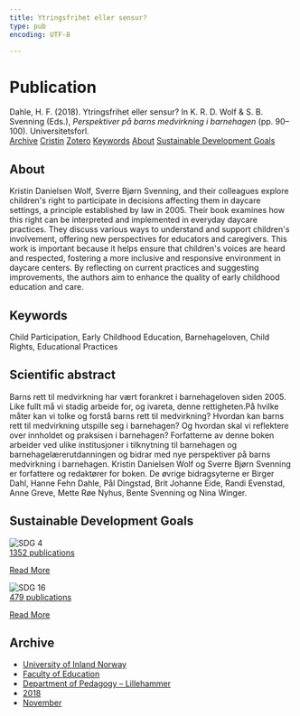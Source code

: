```yaml
---
title: Ytringsfrihet eller sensur?
type: pub
encoding: UTF-8

---
```

<h1>Publication</h1>
<article id="csl-bib-container-E8FE4YV7" class="csl-bib-container">
  <div class="csl-bib-body"> <div class="csl-entry">Dahle, H. F. (2018). Ytringsfrihet eller sensur? In K. R. D. Wolf &#38; S. B. Svenning (Eds.), <i>Perspektiver på barns medvirkning i barnehagen</i> (pp. 90–100). Universitetsforl.</div> </div>
  <div class="csl-bib-buttons">
    <a href="#taxonomy-article-E8FE4YV7" alt="archive" class="csl-bib-button">Archive</a>
    <a href="https://app.cristin.no/results/show.jsf?id=1629244" alt="Cristin" class="csl-bib-button">Cristin</a>
    <a href="http://zotero.org/groups/5881554/items/E8FE4YV7" alt="Zotero" class="csl-bib-button">Zotero</a>
    <a href="#keywords-article-E8FE4YV7" alt="keywords" class="csl-bib-button">Keywords</a>
    <a href="#about-article-E8FE4YV7" alt="about_pub" class="csl-bib-button">About</a>
    <a href="#sdg-article-E8FE4YV7" alt="sdg" class="csl-bib-button">Sustainable Development Goals</a>
  </div>
  <div id="csl-bib-meta-container-E8FE4YV7"></div>
</article>
<div id="csl-bib-meta-E8FE4YV7" class="csl-bib-meta">
  <article id="about-article-E8FE4YV7" class="about_pub-article">
    <h1>About</h1>
    Kristin Danielsen Wolf, Sverre Bjørn Svenning, and their colleagues explore children's right to participate in decisions affecting them in daycare settings, a principle established by law in 2005. Their book examines how this right can be interpreted and implemented in everyday daycare practices. They discuss various ways to understand and support children's involvement, offering new perspectives for educators and caregivers. This work is important because it helps ensure that children's voices are heard and respected, fostering a more inclusive and responsive environment in daycare centers. By reflecting on current practices and suggesting improvements, the authors aim to enhance the quality of early childhood education and care.
  </article>
  <article id="keywords-article-E8FE4YV7" class="keywords-article">
    <h1>Keywords</h1>
    Child Participation, Early Childhood Education, Barnehageloven, Child Rights, Educational Practices
  </article>
  <article id="abstract-article-E8FE4YV7" class="abstract-article">
    <h1>Scientific abstract</h1>
    Barns rett til medvirkning har vært forankret i barnehageloven siden 2005. Like fullt må vi stadig arbeide for, og ivareta, denne rettigheten.På hvilke måter kan vi tolke og forstå barns rett til medvirkning? Hvordan kan barns rett til medvirkning utspille seg i barnehagen? Og hvordan skal vi reflektere over innholdet og praksisen i barnehagen? Forfatterne av denne boken arbeider ved ulike institusjoner i tilknytning til barnehagen og barnehagelærerutdanningen og bidrar med nye perspektiver på barns medvirkning i barnehagen. Kristin Danielsen Wolf og Sverre Bjørn Svenning er forfattere og redaktører for boken. De øvrige bidragsyterne er Birger Dahl, Hanne Fehn Dahle, Pål Dingstad, Brit Johanne Eide, Randi Evenstad, Anne Greve, Mette Røe Nyhus, Bente Svenning og Nina Winger.
  </article>
  <article id="sdg-article-E8FE4YV7" class="sdg-article">
    <h1>Sustainable Development Goals</h1>
    <div class="sdg-container"><div id="sdg4" class="sdg">
        <img src="{{< params subfolder >}}images/sdg/sdg04_en.png" class="image" alt="SDG 4">
        <div class="sdg-overlay">
          <a href="{{< params subfolder >}}en/archive/?sdg=4#archive" class="sdg-publication-count"><span>1352</span> publications</a>
          <p><a href="https://sdgs.un.org/goals/goal4" class="sdg-read-more">Read More</a></p>
        </div>
      </div> <div id="sdg16" class="sdg">
        <img src="{{< params subfolder >}}images/sdg/sdg16_en.png" class="image" alt="SDG 16">
        <div class="sdg-overlay">
          <a href="{{< params subfolder >}}en/archive/?sdg=16#archive" class="sdg-publication-count"><span>479</span> publications</a>
          <p><a href="https://sdgs.un.org/goals/goal16" class="sdg-read-more">Read More</a></p>
        </div>
      </div></div>
  </article>
  <article id="taxonomy-article-E8FE4YV7" class="taxonomy-article">
    <h1>Archive</h1>
    <ul>
      <li><a href="{{< params subfolder >}}en/archive/?key=3DCRN523">University of Inland Norway</a></li>
      <li><a href="{{< params subfolder >}}en/archive/?key=WYNZA47F">Faculty of Education</a></li>
      <li><a href="{{< params subfolder >}}en/archive/?key=L8MA547R">Department of Pedagogy – Lillehammer</a></li>
      <li><a href="{{< params subfolder >}}en/archive/?key=X2Y974UN">2018</a></li>
      <li><a href="{{< params subfolder >}}en/archive/?key=P4Q39ASJ">November</a></li>
    </ul>
  </article>
</div>
